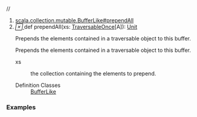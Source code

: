 //
<ol>
<li><a href="https://www.scala-lang.org/api/2.12.3/scala/collection/mutable/ArrayBuffer.html#prependAll(xs:scala.collection.TraversableOnce[A]):Unit">scala.collection.mutable.BufferLike#prependAll</a></li>
<li name="scala.collection.mutable.BufferLike#prependAll" visbl="pub" class="indented0 " data-isabs="false" fullcomment="yes" group="Ungrouped"> <a id="prependAll(xs:scala.collection.TraversableOnce[A]):Unit"></a><a id="prependAll(TraversableOnce[A]):Unit"></a> <span class="permalink"> <a href="../../../scala/collection/mutable/ArrayBuffer.html#prependAll(xs:scala.collection.TraversableOnce[A]):Unit" title="Permalink"> <i class="material-icons"></i> </a> </span> <span class="modifier_kind"> <span class="modifier"></span> <span class="kind">def</span> </span> <span class="symbol"> <span class="name">prependAll</span><span class="params">(<span name="xs">xs: <a href="../TraversableOnce.html" class="extype" name="scala.collection.TraversableOnce">TraversableOnce</a>[<span class="extype" name="scala.collection.mutable.ArrayBuffer.A">A</span>]</span>)</span><span class="result">: <a href="../../Unit.html" class="extype" name="scala.Unit">Unit</a></span> </span> <p class="shortcomment cmt">Prepends the elements contained in a traversable object to this buffer.</p>
 <div class="fullcomment">
  <div class="comment cmt">
   <p>Prepends the elements contained in a traversable object to this buffer.</p>
  </div>
  <dl class="paramcmts block">
   <dt class="param">
    xs
   </dt>
   <dd class="cmt">
    <p>the collection containing the elements to prepend.</p>
   </dd>
  </dl>
  <dl class="attributes block"> 
   <dt>
    Definition Classes
   </dt>
   <dd>
    <a href="BufferLike.html" class="extype" name="scala.collection.mutable.BufferLike">BufferLike</a>
   </dd>
  </dl>
 </div> </li>
        </ol>


### Examples



